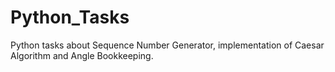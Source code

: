 # Python_Tasks
 Python tasks about Sequence Number Generator, implementation of Caesar Algorithm and Angle Bookkeeping.
